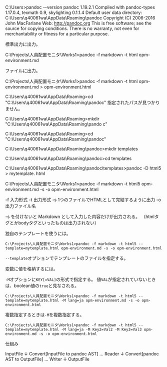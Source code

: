 C:\Users\>pandoc --version
pandoc 1.19.2.1
Compiled with pandoc-types 1.17.0.4, texmath 0.9, skylighting 0.1.1.4
Default user data directory: C:\Users\q40061wa\AppData\Roaming\pandoc
Copyright (C) 2006-2016 John MacFarlane
Web:  http://pandoc.org
This is free software; see the source for copying conditions.
There is no warranty, not even for merchantability or fitness
for a particular purpose.



標準出力に出力。

C:\Projects\人員配置モニタ\Works1>pandoc -f markdown -t html opm-environment.md

ファイルに出力。

C:\Projects\人員配置モニタ\Works1>pandoc -f markdown -t html opm-environment.md > opm-environment.html


C:\Users\q40061wa\AppData\Roaming>cd "C:\Users\q40061wa\AppData\Roaming\pandoc"
指定されたパスが見つかりません。

C:\Users\q40061wa\AppData\Roaming>mkdir "C:\Users\q40061wa\AppData\Roaming\pando
c"

C:\Users\q40061wa\AppData\Roaming>cd "C:\Users\q40061wa\AppData\Roaming\pandoc"

C:\Users\q40061wa\AppData\Roaming\pandoc>mkdir templates

C:\Users\q40061wa\AppData\Roaming\pandoc>cd templates

C:\Users\q40061wa\AppData\Roaming\pandoc\templates>pandoc -D html5 > mytemplate.
html

C:\Projects\人員配置モニタ\Works1>pandoc -f markdown -t html5 opm-environment.md -s -o opm-environment.html

-f 入力形式
-t 出力形式
-s 1つのファイルでHTMLとして完結するように出力
-o 出力ファイル名

-s を付けないと Markdown として入力した内容だけが出力される。
（htmlタグとかbodyタグといったものは出力されない）



独自のテンプレートを使うには。

```
C:\Projects\人員配置モニタ\Works1>pandoc -f markdown -t html5 --template=mytemplate.html opm-environment.md -s -o opm-environment.html
```

`--template`オプションでテンプレートのファイルを指定する。



変数に値を格納するには。

`-M`オプションに`KEY[=VAL]`の形式で指定する。
値`VAL`が指定されていないときは、boolean値の`true`と見なされる。

```
C:\Projects\人員配置モニタ\Works1>pandoc -f markdown -t html5 --template=mytemplate.html -M lang=ja opm-environment.md -s -o opm-environment.html
```

複数指定するときは`-M`を複数指定する。

```
C:\Projects\人員配置モニタ\Works1>pandoc -f markdown -t html5 --template=mytemplate.html -M lang=ja -M Key2=Val2 -M Key3=Val3 opm-environment.md -s -o opm-environment.html
```



仕組み

InputFile
↓
Convert[InputFile to pandoc AST] ... Reader
↓
Convert[pandoc AST to OutputFile] ... Writer
↓
OutputFile


